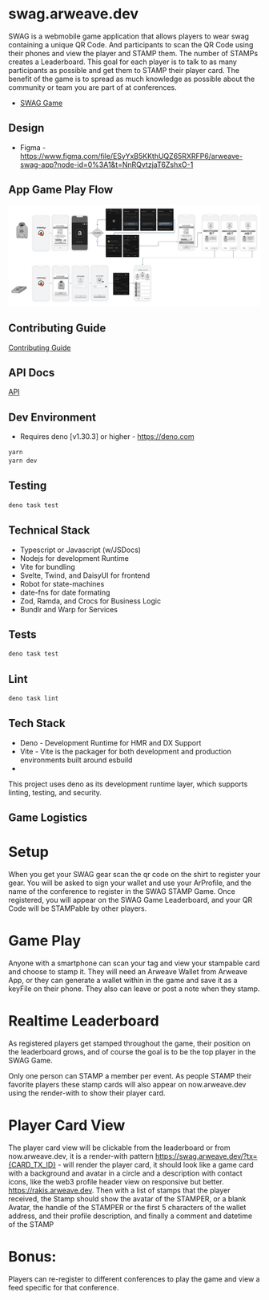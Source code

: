 # swag.arweave.dev

SWAG is a webmobile game application that allows players to wear swag containing
a unique QR Code. And participants to scan the QR Code using their phones and
view the player and STAMP them. The number of STAMPs creates a Leaderboard. This
goal for each player is to talk to as many participants as possible and get them
to STAMP their player card. The benefit of the game is to spread as much
knowledge as possible about the community or team you are part of at
conferences.

- [SWAG Game](https://swag.arweave.dev)

## Design

- Figma -
  https://www.figma.com/file/ESyYxB5KKthUQZ65RXRFP6/arweave-swag-app?node-id=0%3A1&t=NnRQvtzjaT6ZshxO-1

## App Game Play Flow

![Flow](./StampGameFlow.png)

## Contributing Guide

[Contributing Guide](CONTRIBUTING.md)

## API Docs

[API](API.md)

## Dev Environment

- Requires deno [v1.30.3] or higher - https://deno.com

```sh
yarn
yarn dev
```

## Testing

```sh
deno task test
```

## Technical Stack

- Typescript or Javascript (w/JSDocs)
- Nodejs for development Runtime
- Vite for bundling
- Svelte, Twind, and DaisyUI for frontend
- Robot for state-machines
- date-fns for date formating
- Zod, Ramda, and Crocs for Business Logic
- Bundlr and Warp for Services

## Tests

```sh
deno task test
```

## Lint

```sh
deno task lint
```

## Tech Stack

- Deno - Development Runtime for HMR and DX Support
- Vite - Vite is the packager for both development and production environments
  built around esbuild
-

This project uses deno as its development runtime layer, which supports linting,
testing, and security.

## Game Logistics

# Setup

When you get your SWAG gear scan the qr code on the shirt to register your gear.
You will be asked to sign your wallet and use your ArProfile, and the name of
the conference to register in the SWAG STAMP Game. Once registered, you will
appear on the SWAG Game Leaderboard, and your QR Code will be STAMPable by other
players.

# Game Play

Anyone with a smartphone can scan your tag and view your stampable card and
choose to stamp it. They will need an Arweave Wallet from Arweave App, or they
can generate a wallet within in the game and save it as a keyFile on their
phone. They also can leave or post a note when they stamp.

# Realtime Leaderboard

As registered players get stamped throughout the game, their position on the
leaderboard grows, and of course the goal is to be the top player in the SWAG
Game.

Only one person can STAMP a member per event. As people STAMP their favorite
players these stamp cards will also appear on now.arweave.dev using the
render-with to show their player card.

# Player Card View

The player card view will be clickable from the leaderboard or from
now.arweave.dev, it is a render-with pattern
https://swag.arweave.dev/?tx={CARD_TX_ID} - will render the player card, it
should look like a game card with a background and avatar in a circle and a
description with contact icons, like the web3 profile header view on responsive
but better. https://rakis.arweave.dev. Then with a list of stamps that the
player received, the Stamp should show the avatar of the STAMPER, or a blank
Avatar, the handle of the STAMPER or the first 5 characters of the wallet
address, and their profile description, and finally a comment and datetime of
the STAMP

# Bonus:

Players can re-register to different conferences to play the game and view a
feed specific for that conference.
